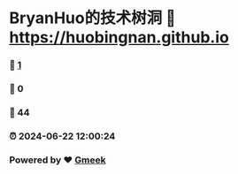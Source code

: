 # BryanHuo的技术树洞 :link: https://huobingnan.github.io 
### :page_facing_up: [1](https://huobingnan.github.io/tag.html) 
### :speech_balloon: 0 
### :hibiscus: 44 
### :alarm_clock: 2024-06-22 12:00:24 
### Powered by :heart: [Gmeek](https://github.com/Meekdai/Gmeek)
